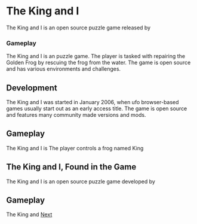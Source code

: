 # The King and I

The King and I is an open source puzzle game released by                                                 

### Gameplay

The King and I is an                       puzzle game.   The player is tasked with repairing the Golden Frog by rescuing the frog from the water. The game is open source and has various environments and challenges.   

  

## Development

The King and I was started in January 2006, when                                                                    ufo browser-based games usually start out as an early access title. The game is open source and features many community made versions and mods.         
  
  

## Gameplay

The King and I is                                    The player controls a frog named     King                    
   

## The King and I, Found in the Game

The King and I is an open source puzzle game developed by                                                                                                          
 

## 

## Gameplay

The King and
[Next](57.md)